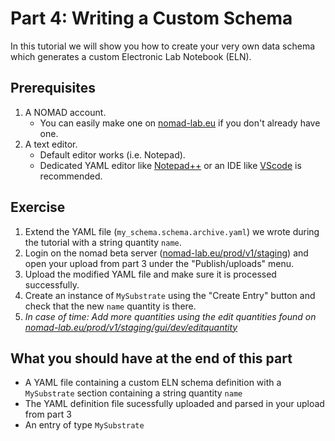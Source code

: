 # Part 4: Writing a Custom Schema

In this tutorial we will show you how to create your very own data schema which generates
a custom Electronic Lab Notebook (ELN).

## Prerequisites
1. A NOMAD account.
    - You can easily make one on 
    [nomad-lab.eu](https://nomad-lab.eu/fairdi/keycloak/auth/realms/fairdi_nomad_prod/login-actions/registration?client_id=nomad_public&tab_id=X58B5qImrj8) 
    if you don't already have one.
2. A text editor.
    - Default editor works (i.e. Notepad).
    - Dedicated YAML editor like [Notepad++](https://notepad-plus-plus.org/) or an IDE 
    like [VScode](https://code.visualstudio.com/) is recommended.

## Exercise

1. Extend the YAML file (`my_schema.schema.archive.yaml`) we wrote during the tutorial 
with a string quantity `name`.
2. Login on the nomad beta server
([nomad-lab.eu/prod/v1/staging](https://nomad-lab.eu/prod/v1/staging/gui/about/information)) 
and open your upload from part 3 under the "Publish/uploads" menu.
3. Upload the modified YAML file and make sure it is processed successfully.
4. Create an instance of `MySubstrate` using the "Create Entry" button and check that the 
new `name` quantity is there.
5. *In case of time: Add more quantities using the edit quantities found on 
[nomad-lab.eu/prod/v1/staging/gui/dev/editquantity](https://nomad-lab.eu/prod/v1/staging/gui/dev/editquantity)*

## What you should have at the end of this part

- A YAML file containing a custom ELN schema definition with a `MySubstrate` section containing a string quantity `name`
- The YAML definition file sucessfully uploaded and parsed in your upload from part 3
- An entry of type `MySubstrate`
